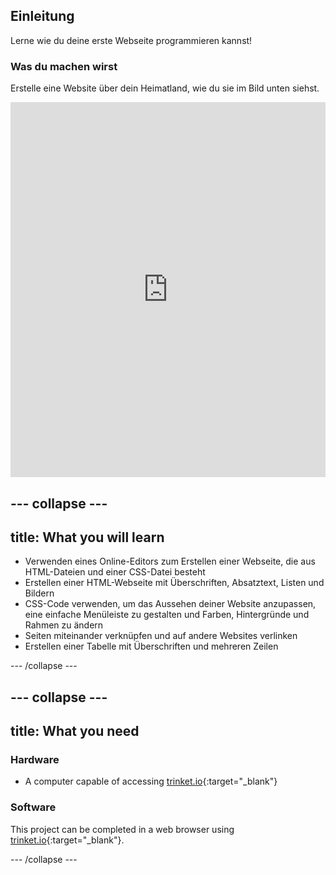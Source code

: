 ## Einleitung

Lerne wie du deine erste Webseite programmieren kannst!

### Was du machen wirst

Erstelle eine Website über dein Heimatland, wie du sie im Bild unten siehst.

<div class="scratch-preview">
  <iframe src="https://trinket.io/embed/html/8d5e6e8aad" width="100%" height="600" frameborder="0" marginwidth="0" marginheight="0" allowfullscreen></iframe>
</div>

## \--- collapse \---

## title: What you will learn

+ Verwenden eines Online-Editors zum Erstellen einer Webseite, die aus HTML-Dateien und einer CSS-Datei besteht
+ Erstellen einer HTML-Webseite mit Überschriften, Absatztext, Listen und Bildern
+ CSS-Code verwenden, um das Aussehen deiner Website anzupassen, eine einfache Menüleiste zu gestalten und Farben, Hintergründe und Rahmen zu ändern
+ Seiten miteinander verknüpfen und auf andere Websites verlinken
+ Erstellen einer Tabelle mit Überschriften und mehreren Zeilen

\--- /collapse \---

## \--- collapse \---

## title: What you need

### Hardware

+ A computer capable of accessing [trinket.io](https://trinket.io){:target="_blank"}

### Software

This project can be completed in a web browser using [trinket.io](https://trinket.io){:target="_blank"}.

\--- /collapse \---